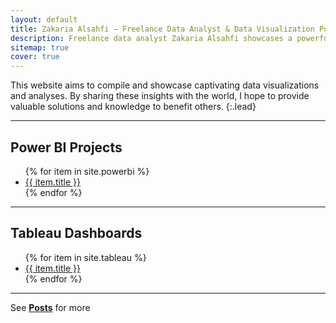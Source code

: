 ```yaml
---
layout: default
title: Zakaria Alsahfi – Freelance Data Analyst & Data Visualization Portfolio
description: Freelance data analyst Zakaria Alsahfi showcases a powerful data visualization portfolio with Python, Excel, and real-world dashboards solving analytical challenges.
sitemap: true
cover: true
---
```


This website aims to compile and showcase captivating data visualizations and analyses. 
By sharing these insights with the world, I hope to provide valuable solutions and knowledge to benefit others.
{:.lead}

---

## Power BI Projects
<ul>
{% for item in site.powerbi %}
  <li>
    <a href="{{ item.url | relative_url }}">{{ item.title }}</a>
  </li>
{% endfor %}
</ul>

---

## Tableau Dashboards
<ul>
{% for item in site.tableau %}
  <li>
    <a href="{{ item.url | relative_url }}">{{ item.title }}</a>
  </li>
{% endfor %}
</ul>

---

See **[Posts](/posts/)** for more
